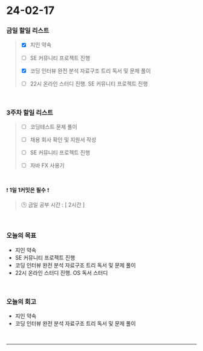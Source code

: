 # 24-02-17
### 금일 할일 리스트
> - [x]  지인 약속
>
> - [ ]  SE 커뮤니티 프로젝트 진행
>
> - [x]  코딩 인터뷰 완전 분석 자료구조 트리 독서 및 문제 풀이
>
> - [ ]  22시 온라인 스터디 진행. SE 커뮤니티 프로젝트 진행

<br/>

### 3주차 할일 리스트  
> - [ ]  코딩테스트 문제 풀이
>
> - [ ]  채용 회사 확인 및 지원서 작성
>
> - [ ]  SE 커뮤니티 프로젝트 진행
>
> - [ ]  자바 FX 사용기

<br/>

❗ **1일 1커밋은 필수** ❗
> 🕒 금일 공부 시간 : [ 2시간 ]

<br/>

### 오늘의 목표
- 지인 약속
- SE 커뮤니티 프로젝트 진행
- 코딩 인터뷰 완전 분석 자료구조 트리 독서 및 문제 풀이
- 22시 온라인 스터디 진행. OS 독서 스터디

<br>

### 오늘의 회고
- 지인 약속
- 코딩 인터뷰 완전 분석 자료구조 트리 독서 및 문제 풀이


<br/>

------------  
